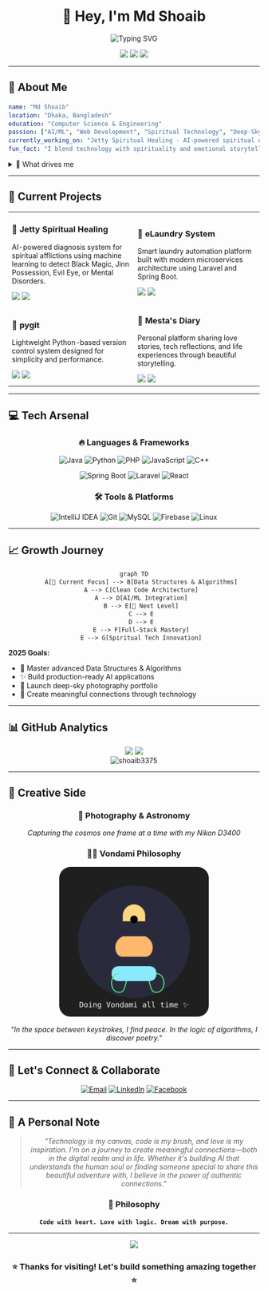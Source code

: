 <div align="center">

# 👋 Hey, I'm Md Shoaib

<img src="https://readme-typing-svg.herokuapp.com?font=Fira+Code&pause=1000&color=00D9FF&center=true&vCenter=true&width=435&lines=Software+Developer;AI+%26+ML+Enthusiast;Full-Stack+Explorer;Spiritual+Tech+Creator" alt="Typing SVG" />

<p>
  <img src="https://img.shields.io/badge/Focus-Full%20Stack%20Development-brightgreen" />
  <img src="https://img.shields.io/badge/Lives-Bangladesh-success" />
  <img src="https://img.shields.io/badge/Languages-English%20%26%20Bengali-blue" />
</p>

</div>

---

## 🎯 About Me

```yaml
name: "Md Shoaib"
location: "Dhaka, Bangladesh"
education: "Computer Science & Engineering"
passion: ["AI/ML", "Web Development", "Spiritual Technology", "Deep-Sky Photography"]
currently_working_on: "Jetty Spiritual Healing - AI-powered spiritual diagnosis"
fun_fact: "I blend technology with spirituality and emotional storytelling"
```

<details>
<summary>🌟 What drives me</summary>
<br>

I'm passionate about creating technology that touches hearts and heals souls. My journey spans from building robust web applications to developing AI systems that understand human emotions and spiritual needs. When I'm not coding, you'll find me capturing the cosmos through my Nikon D3400 or reflecting on life's deeper meanings.

</details>

---

## 🚀 Current Projects

<table>
  <tr>
    <td width="50%">
      <h3>🔮 Jetty Spiritual Healing</h3>
      <p>AI-powered diagnosis system for spiritual afflictions using machine learning to detect Black Magic, Jinn Possession, Evil Eye, or Mental Disorders.</p>
      <img src="https://img.shields.io/badge/Python-ML-blue" />
      <img src="https://img.shields.io/badge/Status-Active-success" />
    </td>
    <td width="50%">
      <h3>🧺 eLaundry System</h3>
      <p>Smart laundry automation platform built with modern microservices architecture using Laravel and Spring Boot.</p>
      <img src="https://img.shields.io/badge/Laravel-Backend-red" />
      <img src="https://img.shields.io/badge/Spring%20Boot-API-green" />
    </td>
  </tr>
  <tr>
    <td width="50%">
      <h3>🐍 pygit</h3>
      <p>Lightweight Python-based version control system designed for simplicity and performance.</p>
      <img src="https://img.shields.io/badge/Python-Core-blue" />
      <img src="https://img.shields.io/badge/Type-Open%20Source-orange" />
    </td>
    <td width="50%">
      <h3>📓 Mesta's Diary</h3>
      <p>Personal platform sharing love stories, tech reflections, and life experiences through beautiful storytelling.</p>
      <img src="https://img.shields.io/badge/React-Frontend-cyan" />
      <img src="https://img.shields.io/badge/Content-Lifestyle-pink" />
    </td>
  </tr>
</table>

---

## 💻 Tech Arsenal

<div align="center">

### 🔥 Languages & Frameworks
![Java](https://img.shields.io/badge/Java-ED8B00?style=for-the-badge&logo=openjdk&logoColor=white)
![Python](https://img.shields.io/badge/Python-3776AB?style=for-the-badge&logo=python&logoColor=white)
![PHP](https://img.shields.io/badge/PHP-777BB4?style=for-the-badge&logo=php&logoColor=white)
![JavaScript](https://img.shields.io/badge/JavaScript-F7DF1E?style=for-the-badge&logo=javascript&logoColor=black)
![C++](https://img.shields.io/badge/C++-00599C?style=for-the-badge&logo=c%2B%2B&logoColor=white)

![Spring Boot](https://img.shields.io/badge/Spring_Boot-6DB33F?style=for-the-badge&logo=spring-boot&logoColor=white)
![Laravel](https://img.shields.io/badge/Laravel-FF2D20?style=for-the-badge&logo=laravel&logoColor=white)
![React](https://img.shields.io/badge/React-20232A?style=for-the-badge&logo=react&logoColor=61DAFB)

### 🛠️ Tools & Platforms
![IntelliJ IDEA](https://img.shields.io/badge/IntelliJ_IDEA-000000.svg?style=for-the-badge&logo=intellij-idea&logoColor=white)
![Git](https://img.shields.io/badge/Git-F05032?style=for-the-badge&logo=git&logoColor=white)
![MySQL](https://img.shields.io/badge/MySQL-005C84?style=for-the-badge&logo=mysql&logoColor=white)
![Firebase](https://img.shields.io/badge/Firebase-039BE5?style=for-the-badge&logo=Firebase&logoColor=white)
![Linux](https://img.shields.io/badge/Linux-FCC624?style=for-the-badge&logo=linux&logoColor=black)

</div>

---

## 📈 Growth Journey

<div align="center">

```mermaid
graph TD
    A[🎯 Current Focus] --> B[Data Structures & Algorithms]
    A --> C[Clean Code Architecture]
    A --> D[AI/ML Integration]
    B --> E[🚀 Next Level]
    C --> E
    D --> E
    E --> F[Full-Stack Mastery]
    E --> G[Spiritual Tech Innovation]
```

</div>

**2025 Goals:**
- 🧠 Master advanced Data Structures & Algorithms
- ✨ Build production-ready AI applications
- 🌌 Launch deep-sky photography portfolio
- 💫 Create meaningful connections through technology

---

## 📊 GitHub Analytics

<div align="center">
  <img height="180em" src="https://github-readme-stats.vercel.app/api?username=shoaib3375&show_icons=true&theme=tokyonight&include_all_commits=true&count_private=true"/>
  <img height="180em" src="https://github-readme-stats.vercel.app/api/top-langs/?username=shoaib3375&layout=compact&langs_count=8&theme=tokyonight"/>
</div>

<div align="center">
  <img src="https://github-readme-streak-stats.herokuapp.com/?user=shoaib3375&theme=tokyonight" alt="shoaib3375" />
</div>

---

## 🎨 Creative Side

<div align="center">

### 🌌 Photography & Astronomy
*Capturing the cosmos one frame at a time with my Nikon D3400*

### 🧘‍♂️ Vondami Philosophy
<img src="doing-vondami.svg" width="300" alt="Doing Vondami - Finding balance in code and life"/>

*"In the space between keystrokes, I find peace. In the logic of algorithms, I discover poetry."*

</div>

---

## 🤝 Let's Connect & Collaborate

<div align="center">

[![Email](https://img.shields.io/badge/Email-D14836?style=for-the-badge&logo=gmail&logoColor=white)](mailto:mdshoaiburislam@gmail.com)
[![LinkedIn](https://img.shields.io/badge/LinkedIn-0077B5?style=for-the-badge&logo=linkedin&logoColor=white)](https://www.linkedin.com/in/m3s7a/)
[![Facebook](https://img.shields.io/badge/Facebook-1877F2?style=for-the-badge&logo=facebook&logoColor=white)](https://facebook.com/mesta.diary)

</div>

---

## 💝 A Personal Note

<div align="center">

> *"Technology is my canvas, code is my brush, and love is my inspiration. I'm on a journey to create meaningful connections—both in the digital realm and in life. Whether it's building AI that understands the human soul or finding someone special to share this beautiful adventure with, I believe in the power of authentic connections."*

### 🌟 Philosophy
**`Code with heart. Love with logic. Dream with purpose.`**

</div>

---

<div align="center">
  <img src="https://komarev.com/ghpvc/?username=shoaib3375&color=blueviolet&style=flat-square&label=Profile+Views" />
  
  <h3>⭐ Thanks for visiting! Let's build something amazing together ⭐</h3>
</div>
